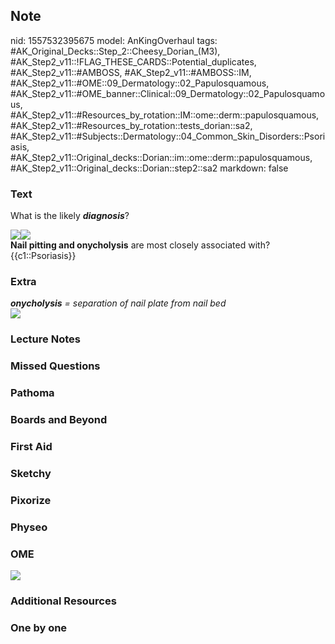 ## Note
nid: 1557532395675
model: AnKingOverhaul
tags: #AK_Original_Decks::Step_2::Cheesy_Dorian_(M3), #AK_Step2_v11::!FLAG_THESE_CARDS::Potential_duplicates, #AK_Step2_v11::#AMBOSS, #AK_Step2_v11::#AMBOSS::IM, #AK_Step2_v11::#OME::09_Dermatology::02_Papulosquamous, #AK_Step2_v11::#OME_banner::Clinical::09_Dermatology::02_Papulosquamous, #AK_Step2_v11::#Resources_by_rotation::IM::ome::derm::papulosquamous, #AK_Step2_v11::#Resources_by_rotation::tests_dorian::sa2, #AK_Step2_v11::#Subjects::Dermatology::04_Common_Skin_Disorders::Psoriasis, #AK_Step2_v11::Original_decks::Dorian::im::ome::derm::papulosquamous, #AK_Step2_v11::Original_decks::Dorian::step2::sa2
markdown: false

### Text
What is the likely <b><i>diagnosis</i></b>?
<div><img src="paste-6244882448594.jpg"><img src=
"paste-6257767350483.jpg"></div>
<div>
  <div>
    <b>Nail pitting and onycholysis</b> are most closely associated
    with?
  </div>
</div>
<div>
  {{c1::Psoriasis}}
</div>

### Extra
<div>
  <i><b>onycholysis</b> = separation of nail plate from nail
  bed</i>
</div><i><img src="paste-12034725996658689.jpg"></i>

### Lecture Notes


### Missed Questions


### Pathoma


### Boards and Beyond


### First Aid


### Sketchy


### Pixorize


### Physeo


### OME
<div class="ome-widget">
  <a href=
  "https://onlinemeded.org/spa/dermatology/papulosquamous/acquire?ref=anki">
  <img src="_OME_AnkiFlashcards_Lesson_6.png"></a>
</div>

### Additional Resources


### One by one

